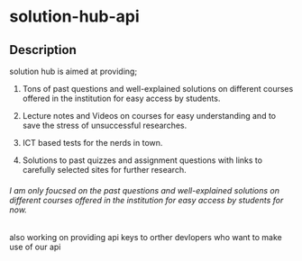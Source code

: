 # solution-hub-api

## Description

solution hub is aimed at providing;

1. Tons of past questions and well-explained solutions on different courses offered in the institution for easy access by students.
2. Lecture notes and Videos on courses for easy understanding and to save the stress of unsuccessful researches.

3. ICT based tests for the nerds in town.

4. Solutions to past quizzes and assignment questions with links to carefully selected sites for further research.

###### I am only foucsed on the past questions and well-explained solutions on different courses offered in the institution for easy access by students for now.

also working on providing api keys to orther devlopers who want to make use of our api
